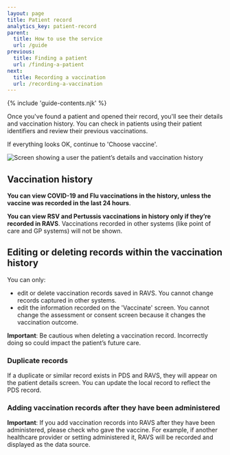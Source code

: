 ```yaml
---
layout: page
title: Patient record
analytics_key: patient-record
parent:
  title: How to use the service
  url: /guide
previous:
  title: Finding a patient
  url: /finding-a-patient
next:
  title: Recording a vaccination
  url: /recording-a-vaccination
---
```


{% include 'guide-contents.njk' %}


Once you've found a patient and opened their record, you'll see their details and vaccination history. You can check in patients using their patient identifiers and review their previous vaccinations.

If everything looks OK, continue to 'Choose vaccine'.

![Screen showing a user the patient’s details and vaccination history](/images/patient-details.png)

## Vaccination history

**You can view COVID-19 and Flu vaccinations in the history, unless the vaccine was recorded in the last 24 hours**. 

**You can view RSV and Pertussis vaccinations in history only if they’re recorded in RAVS**. Vaccinations recorded in other systems (like point of care and GP systems) will not be shown.  

## Editing or deleting records within the vaccination history

You can only:

* edit or delete vaccination records saved in RAVS. You cannot change records captured in other systems.  
* edit the information recorded on the 'Vaccinate' screen. You cannot change the assessment or consent screen because it changes the vaccination outcome. 

**Important**: Be cautious when deleting a vaccination record. Incorrectly doing so could impact the patient’s future care.

### Duplicate records

If a duplicate or similar record exists in PDS and RAVS, they will appear on the patient details screen. You can update the local record to reflect the PDS record.

### Adding vaccination records after they have been administered

**Important**: If you add vaccination records into RAVS after they have been administered, please check who gave the vaccine. For example, if another healthcare provider or setting administered it, RAVS will be recorded and displayed as the data source.
